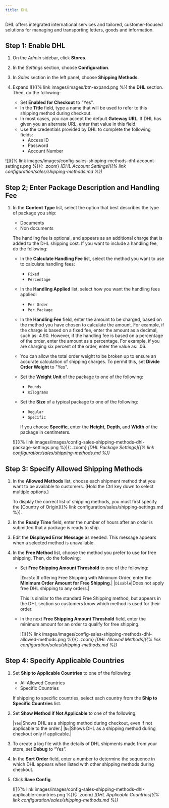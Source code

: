 ```yaml
---
title: DHL
---
```


DHL offers integrated international services and tailored, customer-focused solutions for managing and transporting letters, goods and information.

## Step 1: Enable DHL

1. On the _Admin_ sidebar, click **Stores**.

1. In the _Settings_ section, choose **Configuration**.

1. In _Sales_ section in the left panel, choose **Shipping Methods**.

1. Expand ![]({% link images/images/btn-expand.png %}) the **DHL** section. Then, do the following:

    - Set **Enabled for Checkout** to "Yes".
    - In the **Title** field, type a name that will be used to refer to this shipping method during checkout.
    - In most cases, you can accept the default **Gateway URL**. If DHL has given you an alternate URL, enter that value in this field.
    - Use the credentials provided by DHL to complete the following fields:
      - Access ID
      - Password
      - Account Number

![]({% link images/images/config-sales-shipping-methods-dhl-account-settings.png %}){: .zoom}
_[DHL Account Settings]({% link configuration/sales/shipping-methods.md %})_

## Step 2; Enter Package Description and Handling Fee

1. In the **Content Type** list, select the option that best describes the type of package you ship:

    - Documents
    - Non documents

   The handling fee is optional, and appears as an additional charge that is added to the DHL shipping cost. If you want to include a handling fee, do the following:

    - In the **Calculate Handling Fee** list, select the method you want to use to calculate handling fees:

      - `Fixed`
      - `Percentage`

    - In the **Handling Applied** list, select how you want the handling fees applied:

      - `Per Order`
      - `Per Package`

    - In the **Handling Fee** field, enter the amount to be charged, based on the method you have chosen to calculate the amount. For example, if the charge is based on a fixed fee, enter the amount as a decimal, such as: 4.90. However, if the handling fee is based on a percentage of the order, enter the amount as a percentage. For example, if you are charging six percent of the order, enter the value as: .06.

    - You can allow the total order weight to be broken up to ensure an accurate calculation of shipping charges. To permit this, set **Divide Order Weight** to "Yes".

    - Set the **Weight Unit** of the package to one of the following:

      - `Pounds`
      - `Kilograms`

    - Set the **Size** of a typical package to one of the following:

      - `Regular`
      - `Specific`

      If you choose **Specific**, enter the **Height**, **Depth**, and **Width** of the package in centimeters.

    ![]({% link images/images/config-sales-shipping-methods-dhl-package-settings.png %}){: .zoom}
    _[DHL Package Settings]({% link configuration/sales/shipping-methods.md %})_

## Step 3: Specify Allowed Shipping Methods

1. In the **Allowed Methods** list, choose each shipment method that you want to be available to customers. (Hold the Ctrl key down to select multiple options.)

    To display the correct list of shipping methods, you must first specify the [Country of Origin]({% link configuration/sales/shipping-settings.md %}).

1. In the **Ready Time** field, enter the number of hours after an order is submitted that a package is ready to ship.

1. Edit the **Displayed Error Message** as needed. This message appears when a selected method is unavailable.

1. In the **Free Method** list, choose the method you prefer to use for free shipping. Then, do the following:

    - Set **Free Shipping Amount Threshold** to one of the following:

        |`Enable`|If offering Free Shipping with Minimum Order, enter the **Minimum Order Amount for Free Shipping**.|
        |`Disable`|Does not apply free DHL shipping to any orders.|

      This is similar to the standard Free Shipping method, but appears in the DHL section so customers know which method is used for their order.

    - In the next **Free Shipping Amount Threshold** field, enter the minimum amount for an order to qualify for free shipping.

      ![]({% link images/images/config-sales-shipping-methods-dhl-allowed-methods.png %}){: .zoom}
      _[DHL Allowed Methods]({% link configuration/sales/shipping-methods.md %})_

## Step 4: Specify Applicable Countries

1. Set **Ship to Applicable Countries** to one of the following:

    - All Allowed Countries
    - Specific Countries

    If shipping to specific countries, select each country from the **Ship to Specific Countries** list.

1. Set **Show Method if Not Applicable** to one of the following:

    |`Yes`|Shows DHL as a shipping method during checkout, even if not applicable to the order.|
    |`No`|Shows DHL as a shipping method during checkout only if applicable.|

1. To create a log file with the details of DHL shipments made from your store, set **Debug** to “Yes”.

1. In the **Sort Order** field, enter a number to determine the sequence in which DHL appears when listed with other shipping methods during checkout.

1. Click  **Save Config**.

    ![]({% link images/images/config-sales-shipping-methods-dhl-applicable-countries.png %}){: .zoom}
    *[DHL Applicable Countries]({% link configuration/sales/shipping-methods.md %})*
